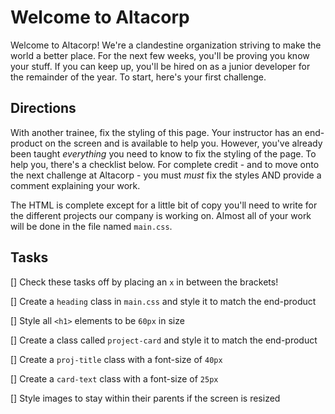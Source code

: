 # Welcome to Altacorp

Welcome to Altacorp! We're a clandestine organization striving to make the world a better place. For the next few weeks, you'll be proving you know your stuff. If you can keep up, you'll be hired on as a junior developer for the remainder of the year. To start, here's your first challenge.

## Directions

With another trainee, fix the styling of this page. Your instructor has an end-product on the screen and is available to help you. However, you've already been taught _everything_ you need to know to fix the styling of the page. To help you, there's a checklist below. For complete credit - and to move onto the next challenge at Altacorp - you must _must_ fix the styles AND provide a comment explaining your work.

The HTML is complete except for a little bit of copy you'll need to write for the different projects our company is working on. Almost all of your work will be done in the file named `main.css`.

## Tasks

[] Check these tasks off by placing an `x` in between the brackets!

[] Create a `heading` class in `main.css` and style it to match the end-product

[] Style all `<h1>` elements to be `60px` in size

[] Create a class called `project-card` and style it to match the end-product

[] Create a `proj-title` class with a font-size of `40px`

[] Create a `card-text` class with a font-size of `25px`

[] Style images to stay within their parents if the screen is resized

